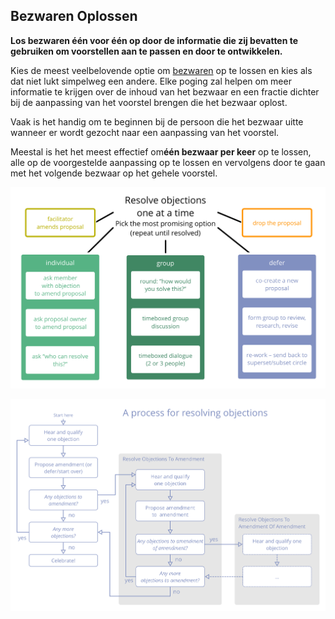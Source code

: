 ## Bezwaren Oplossen

<summary>
<strong>Los bezwaren één voor één op door de informatie die zij bevatten te gebruiken om voorstellen aan te passen en door te ontwikkelen.</strong>
</summary>

Kies de meest veelbelovende optie om [bezwaren](glossary:objection) op te lossen en kies als dat niet lukt simpelweg een andere. Elke poging zal helpen om meer informatie te krijgen over de inhoud van het bezwaar en een fractie dichter bij de aanpassing van het voorstel brengen die het bezwaar oplost.

Vaak is het handig om te beginnen bij de persoon die het bezwaar uitte wanneer er wordt gezocht naar een aanpassing van het voorstel.

Meestal is het het meest effectief om**één bezwaar per keer** op te lossen, alle op de voorgestelde aanpassing op te lossen en vervolgens door te gaan met het volgende bezwaar op het gehele voorstel.

![Enkele manieren om bezwaren op te lossen](img/agreements/resolve-objections.png)

![Een manier om bezwaren op te lossen](img/agreements/resolve-objections-process.png)